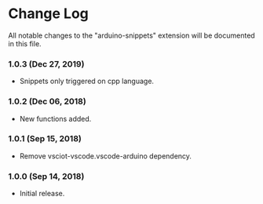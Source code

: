 # Change Log
All notable changes to the "arduino-snippets" extension will be documented in this file.

### 1.0.3 (Dec 27, 2019)
* Snippets only triggered on cpp language.

### 1.0.2 (Dec 06, 2018)
* New functions added.

### 1.0.1 (Sep 15, 2018)
* Remove vsciot-vscode.vscode-arduino dependency.

### 1.0.0 (Sep 14, 2018)
* Initial release.